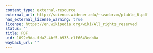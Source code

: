 ```yaml
---
content_type: external-resource
external_url: http://science.widener.edu/~svanbram/ptable_6.pdf
has_external_license_warning: true
license: https://en.wikipedia.org/wiki/All_rights_reserved
status: ''
title: PDF
uid: 1092e9da-fda2-4bf5-b933-c1f6643edb0a
wayback_url: ''
---
```

